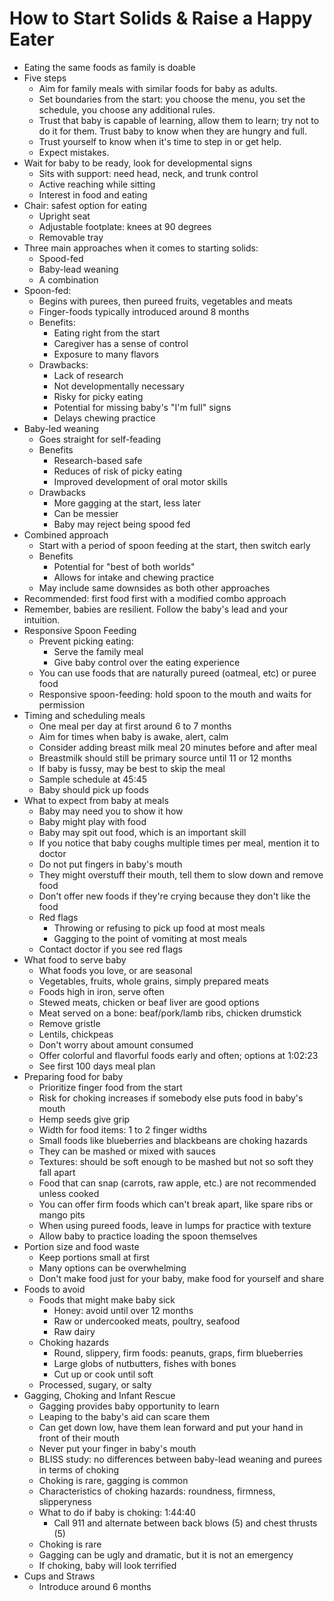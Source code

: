 # How to Start Solids & Raise a Happy Eater

- Eating the same foods as family is doable
- Five steps
  - Aim for family meals with similar foods for baby as adults.
  - Set boundaries from the start: you choose the menu, you set the schedule,
    you choose any additional rules.
  - Trust that baby is capable of learning, allow them to learn; try not to do
    it for them. Trust baby to know when they are hungry and full.
  - Trust yourself to know when it's time to step in or get help.
  - Expect mistakes.
- Wait for baby to be ready, look for developmental signs
  - Sits with support: need head, neck, and trunk control
  - Active reaching while sitting
  - Interest in food and eating
- Chair: safest option for eating
  - Upright seat
  - Adjustable footplate: knees at 90 degrees
  - Removable tray
- Three main approaches when it comes to starting solids:
  - Spood-fed
  - Baby-lead weaning
  - A combination
- Spoon-fed:
  - Begins with purees, then pureed fruits, vegetables and meats
  - Finger-foods typically introduced around 8 months
  - Benefits:
    - Eating right from the start
    - Caregiver has a sense of control
    - Exposure to many flavors
  - Drawbacks:
    - Lack of research
    - Not developmentally necessary
    - Risky for picky eating
    - Potential for missing baby's "I'm full" signs
    - Delays chewing practice
- Baby-led weaning
  - Goes straight for self-feading
  - Benefits
    - Research-based safe
    - Reduces of risk of picky eating
    - Improved development of oral motor skills
  - Drawbacks
    - More gagging at the start, less later
    - Can be messier
    - Baby may reject being spood fed
- Combined approach
  - Start with a period of spoon feeding at the start, then switch early
  - Benefits
    - Potential for "best of both worlds"
    - Allows for intake and chewing practice
  - May include same downsides as both other approaches
- Recommended: first food first with a modified combo approach
- Remember, babies are resilient. Follow the baby's lead and your intuition.
- Responsive Spoon Feeding
  - Prevent picking eating:
    - Serve the family meal
    - Give baby control over the eating experience
  - You can use foods that are naturally pureed (oatmeal, etc) or puree food
  - Responsive spoon-feeding: hold spoon to the mouth and waits for permission
- Timing and scheduling meals
  - One meal per day at first around 6 to 7 months
  - Aim for times when baby is awake, alert, calm
  - Consider adding breast milk meal 20 minutes before and after meal
  - Breastmilk should still be primary source until 11 or 12 months
  - If baby is fussy, may be best to skip the meal
  - Sample schedule at 45:45
  - Baby should pick up foods
- What to expect from baby at meals
  - Baby may need you to show it how
  - Baby might play with food
  - Baby may spit out food, which is an important skill
  - If you notice that baby coughs multiple times per meal, mention it to doctor
  - Do not put fingers in baby's mouth
  - They might overstuff their mouth, tell them to slow down and remove food
  - Don't offer new foods if they're crying because they don't like the food
  - Red flags
    - Throwing or refusing to pick up food at most meals
    - Gagging to the point of vomiting at most meals
  - Contact doctor if you see red flags
- What food to serve baby
  - What foods you love, or are seasonal
  - Vegetables, fruits, whole grains, simply prepared meats
  - Foods high in iron, serve often
  - Stewed meats, chicken or beaf liver are good options
  - Meat served on a bone: beaf/pork/lamb ribs, chicken drumstick
  - Remove gristle
  - Lentils, chickpeas
  - Don't worry about amount consumed
  - Offer colorful and flavorful foods early and often; options at 1:02:23
  - See first 100 days meal plan
- Preparing food for baby
  - Prioritize finger food from the start
  - Risk for choking increases if somebody else puts food in baby's mouth
  - Hemp seeds give grip
  - Width for food items: 1 to 2 finger widths
  - Small foods like blueberries and blackbeans are choking hazards
  - They can be mashed or mixed with sauces
  - Textures: should be soft enough to be mashed but not so soft they fall apart
  - Food that can snap (carrots, raw apple, etc.) are not recommended unless cooked
  - You can offer firm foods which can't break apart, like spare ribs or mango pits
  - When using pureed foods, leave in lumps for practice with texture
  - Allow baby to practice loading the spoon themselves
- Portion size and food waste
  - Keep portions small at first
  - Many options can be overwhelming
  - Don't make food just for your baby, make food for yourself and share
- Foods to avoid
  - Foods that might make baby sick
    - Honey: avoid until over 12 months
    - Raw or undercooked meats, poultry, seafood
    - Raw dairy
  - Choking hazards
    - Round, slippery, firm foods: peanuts, graps, firm blueberries
    - Large globs of nutbutters, fishes with bones
    - Cut up or cook until soft
  - Processed, sugary, or salty
- Gagging, Choking and Infant Rescue
  - Gagging provides baby opportunity to learn
  - Leaping to the baby's aid can scare them
  - Can get down low, have them lean forward and put your hand in front of their mouth
  - Never put your finger in baby's mouth
  - BLISS study: no differences between baby-lead weaning and purees in terms of choking
  - Choking is rare, gagging is common
  - Characteristics of choking hazards: roundness, firmness, slipperyness
  - What to do if baby is choking: 1:44:40
    - Call 911 and alternate between back blows (5) and chest thrusts (5)
  - Choking is rare
  - Gagging can be ugly and dramatic, but it is not an emergency
  - If choking, baby will look terrified
- Cups and Straws
  - Introduce around 6 months
